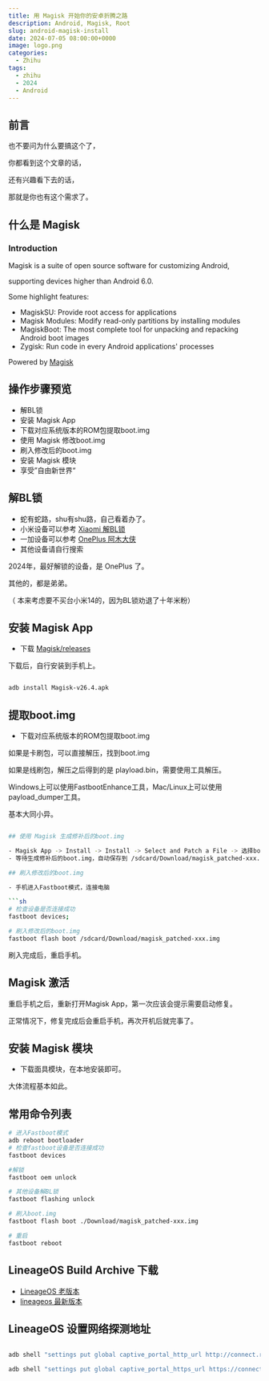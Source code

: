 ```yaml
---
title: 用 Magisk 开始你的安卓折腾之路
description: Android, Magisk, Root
slug: android-magisk-install
date: 2024-07-05 08:00:00+0000
image: logo.png
categories:
  - Zhihu
tags:
  - zhihu
  - 2024
  - Android
---
```


## 前言

也不要问为什么要搞这个了，

你都看到这个文章的话，

还有兴趣看下去的话，

那就是你也有这个需求了。

## 什么是 Magisk

### Introduction

Magisk is a suite of open source software for customizing Android, 

supporting devices higher than Android 6.0.

Some highlight features:

- MagiskSU: Provide root access for applications
- Magisk Modules: Modify read-only partitions by installing modules
- MagiskBoot: The most complete tool for unpacking and repacking Android boot images
- Zygisk: Run code in every Android applications' processes

Powered by [Magisk](https://github.com/topjohnwu/Magisk)

## 操作步骤预览

- 解BL锁
- 安装 Magisk App
- 下载对应系统版本的ROM包提取boot.img
- 使用 Magisk 修改boot.img
- 刷入修改后的boot.img
- 安装 Magisk 模块
- 享受”自由新世界“

## 解BL锁

- 蛇有蛇路，shu有shu路，自己看着办了。
- 小米设备可以参考 [Xiaomi 解BL锁](https://www.miui.com/unlock/)
- 一加设备可以参考 [OnePlus 阿木大侠](https://www.oneplus.com/cn/developer)
- 其他设备请自行搜索

2024年，最好解锁的设备，是 OnePlus 了。

其他的，都是弟弟。

（ 本来考虑要不买台小米14的，因为BL锁劝退了十年米粉）



## 安装 Magisk App

- 下载 [Magisk/releases](https://github.com/topjohnwu/Magisk/releases)

下载后，自行安装到手机上。

```sh 

adb install Magisk-v26.4.apk
```

## 提取boot.img

- 下载对应系统版本的ROM包提取boot.img

如果是卡刷包，可以直接解压，找到boot.img

如果是线刷包，解压之后得到的是 playload.bin，需要使用工具解压。

Windows上可以使用FastbootEnhance工具，Mac/Linux上可以使用payload_dumper工具。

基本大同小异。

```sh

## 使用 Magisk 生成修补后的boot.img

- Magisk App -> Install -> Install -> Select and Patch a File -> 选择boot.img
- 等待生成修补后的boot.img，自动保存到 /sdcard/Download/magisk_patched-xxx.img

## 刷入修改后的boot.img

- 手机进入Fastboot模式，连接电脑

```sh
# 检查设备是否连接成功
fastboot devices;

# 刷入修改后的boot.img
fastboot flash boot /sdcard/Download/magisk_patched-xxx.img

```

刷入完成后，重启手机。

## Magisk 激活

重启手机之后，重新打开Magisk App，第一次应该会提示需要启动修复。

正常情况下，修复完成后会重启手机，再次开机后就完事了。

## 安装 Magisk 模块

- 下载面具模块，在本地安装即可。

大体流程基本如此。


## 常用命令列表

```sh
# 进入Fastboot模式
adb reboot bootloader
# 检查fastboot设备是否连接成功
fastboot devices

#解锁
fastboot oem unlock

# 其他设备解BL锁
fastboot flashing unlock

# 刷入boot.img
fastboot flash boot ./Download/magisk_patched-xxx.img

# 重启
fastboot reboot


```

## LineageOS Build Archive 下载

- [LineageOS 老版本](https://lineage-archive.timschumi.net/)
- [lineageos 最新版本](https://download.lineageos.org/devices/sagit/builds)

## LineageOS 设置网络探测地址

```sh

adb shell "settings put global captive_portal_http_url http://connect.rom.miui.com/generate_204";

adb shell "settings put global captive_portal_https_url https://connect.rom.miui.com/generate_204";

```